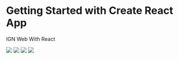 # Getting Started with Create React App

IGN Web With React

<img
src="https://user-images.githubusercontent.com/42379936/164915409-29aa1e6f-8e0b-4f14-8d46-95c10c64eb9c.png"/>
<img src="https://user-images.githubusercontent.com/42379936/164915759-ad11aa7c-ae5e-4afa-b3bb-3f9a2fab5546.png"/>
<img src="https://user-images.githubusercontent.com/42379936/164915765-97c91e41-f552-4d9a-9c21-e2fc3ebf10f3.png"/>
<img src="https://user-images.githubusercontent.com/42379936/164915772-624f9b34-e457-458e-b8e8-fb24d35413cf.png"/>
